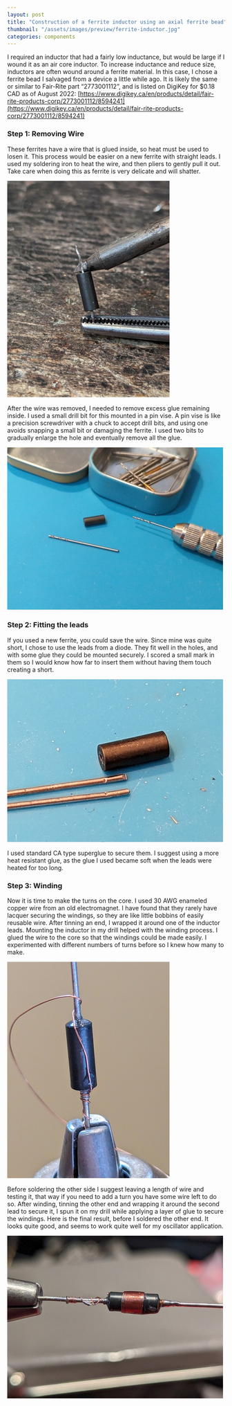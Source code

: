 ```yaml
---
layout: post
title: "Construction of a ferrite inductor using an axial ferrite bead"
thumbnail: "/assets/images/preview/ferrite-inductor.jpg"
categories: components
---
```


I required an inductor that had a fairly low inductance, but would be large if I wound it as an air core inductor. To increase inductance and reduce size, inductors are often wound around a ferrite material. In this case, I chose a ferrite bead I salvaged from a device a little while ago. It is likely the same or similar to Fair-Rite part “2773001112”, and is listed on DigiKey for $0.18 CAD as of August 2022: [https://www.digikey.ca/en/products/detail/fair-rite-products-corp/2773001112/8594241](https://www.digikey.ca/en/products/detail/fair-rite-products-corp/2773001112/8594241)

### Step 1: Removing Wire
These ferrites have a wire that is glued inside, so heat must be used to losen it. This process would be easier on a new ferrite with straight leads. I used my soldering iron to heat the wire, and then pliers to gently pull it out. Take care when doing this as ferrite is very delicate and will shatter. 

![Removing the leads from the bead](/assets/images/preview/ferrite-inductor-1.jpg)

After the wire was removed, I needed to remove excess glue remaining inside. I used a small drill bit for this mounted in a pin vise. A pin vise is like a precision screwdriver with a chuck to accept drill bits, and using one avoids snapping a small bit or damaging the ferrite. I used two bits to gradually enlarge the hole and eventually remove all the glue.

![Small drill bits](/assets/images/preview/ferrite-inductor-2.jpg)

### Step 2: Fitting the leads

If you used a new ferrite, you could save the wire. Since mine was quite short, I chose to use the leads from a diode. They fit well in the holes, and with some glue they could be mounted securely. I scored a small mark in them so I would know how far to insert them without having them touch creating a short.

![Making new leads](/assets/images/preview/ferrite-inductor-3.jpg)

I used standard CA type superglue to secure them. I suggest using a more heat resistant glue, as the glue I used became soft when the leads were heated for too long.

### Step 3: Winding

Now it is time to make the turns on the core. I used 30 AWG enameled copper wire from an old electromagnet. I have found that they rarely have lacquer securing the windings, so they are like little bobbins of easily reusable wire. After tinning an end, I wrapped it around one of the inductor leads. Mounting the inductor in my drill helped with the winding process. I glued the wire to the core so that the windings could be made easily. I experimented with different numbers of turns before so I knew how many to make. 

![Glue sticks on the first winding](/assets/images/preview/ferrite-inductor-4.jpg)

Before soldering the other side I suggest leaving a length of wire and testing it, that way if you need to add a turn you have some wire left to do so. After winding, tinning the other end and wrapping it around the second lead to secure it, I spun it on my drill while applying a layer of glue to secure the windings. Here is the final result, before I soldered the other end. It looks quite good, and seems to work quite well for my oscillator application.

![Finished coil](/assets/images/preview/ferrite-inductor.jpg)

